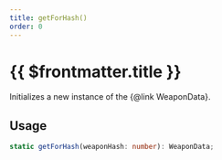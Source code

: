 ```yaml
---
title: getForHash()
order: 0
---
```


# {{ $frontmatter.title }}

Initializes a new instance of the {@link WeaponData}.

## Usage

```ts
static getForHash(weaponHash: number): WeaponData;
```
